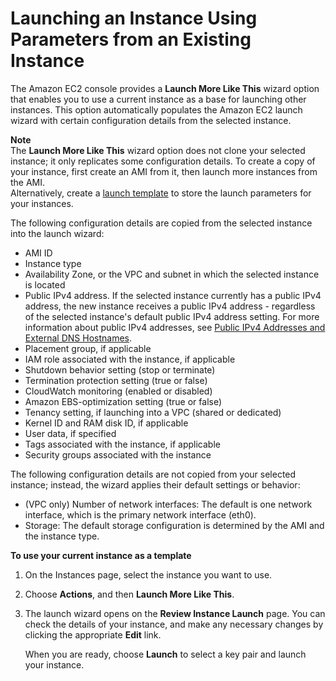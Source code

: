 # Launching an Instance Using Parameters from an Existing Instance<a name="launch-more-like-this"></a>

The Amazon EC2 console provides a **Launch More Like This** wizard option that enables you to use a current instance as a base for launching other instances\. This option automatically populates the Amazon EC2 launch wizard with certain configuration details from the selected instance\. 

**Note**  
The **Launch More Like This** wizard option does not clone your selected instance; it only replicates some configuration details\. To create a copy of your instance, first create an AMI from it, then launch more instances from the AMI\.  
Alternatively, create a [launch template](ec2-launch-templates.md) to store the launch parameters for your instances\.

The following configuration details are copied from the selected instance into the launch wizard:
+ AMI ID
+ Instance type
+ Availability Zone, or the VPC and subnet in which the selected instance is located
+ Public IPv4 address\. If the selected instance currently has a public IPv4 address, the new instance receives a public IPv4 address \- regardless of the selected instance's default public IPv4 address setting\. For more information about public IPv4 addresses, see [Public IPv4 Addresses and External DNS Hostnames](using-instance-addressing.md#concepts-public-addresses)\.
+ Placement group, if applicable
+ IAM role associated with the instance, if applicable
+ Shutdown behavior setting \(stop or terminate\)
+ Termination protection setting \(true or false\)
+ CloudWatch monitoring \(enabled or disabled\)
+ Amazon EBS\-optimization setting \(true or false\)
+ Tenancy setting, if launching into a VPC \(shared or dedicated\)
+ Kernel ID and RAM disk ID, if applicable
+ User data, if specified
+ Tags associated with the instance, if applicable 
+ Security groups associated with the instance

The following configuration details are not copied from your selected instance; instead, the wizard applies their default settings or behavior:
+ \(VPC only\) Number of network interfaces: The default is one network interface, which is the primary network interface \(eth0\)\.
+ Storage: The default storage configuration is determined by the AMI and the instance type\.

**To use your current instance as a template**

1. On the Instances page, select the instance you want to use\.

1. Choose **Actions**, and then **Launch More Like This**\.

1. The launch wizard opens on the **Review Instance Launch** page\. You can check the details of your instance, and make any necessary changes by clicking the appropriate **Edit** link\. 

   When you are ready, choose **Launch** to select a key pair and launch your instance\.
